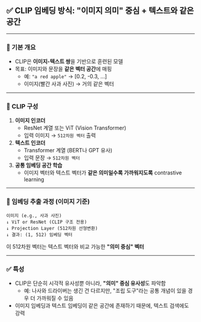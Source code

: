 ## ✅ CLIP 임베딩 방식: "이미지 의미" 중심 + 텍스트와 같은 공간
---
### 🔧 기본 개요
- CLIP은 **이미지-텍스트 쌍**을 기반으로 훈련된 모델
- 목표: 이미지와 문장을 **같은 벡터 공간**에 매핑
    - 예: `"a red apple"` → [0.2, -0.3, …]
    - 이미지(빨간 사과 사진) → 거의 같은 벡터
---
### 📌 CLIP 구성
1. **이미지 인코더**
    - ResNet 계열 또는 ViT (Vision Transformer)
    - 입력 이미지 → `512차원 벡터` 출력
2. **텍스트 인코더**
    - Transformer 계열 (BERT나 GPT 유사)
    - 입력 문장 → `512차원 벡터`
3. **공통 임베딩 공간 학습**
    - 이미지 벡터와 텍스트 벡터가 **같은 의미일수록 가까워지도록** contrastive learning
---
### 🧠 임베딩 추출 과정 (이미지 기준)


```plaintext
이미지 (e.g., 사과 사진)
↓ ViT or ResNet (CLIP 구조 전용)
↓ Projection Layer (512차원 선형변환)
↓ 결과: (1, 512) 임베딩 벡터
```
이 512차원 벡터는 텍스트 벡터와 비교 가능한 **"의미 중심" 벡터**

---
### ✅ 특성
- CLIP은 단순히 시각적 유사성뿐 아니라, **"의미" 중심 유사성**도 파악함
    - 예: 나사와 드라이버는 생긴 건 다르지만, "조립 도구"라는 공통 개념이 있을 경우 더 가까워질 수 있음
- 이미지 임베딩과 텍스트 임베딩이 같은 공간에 존재하기 때문에, 텍스트 검색에도 강력